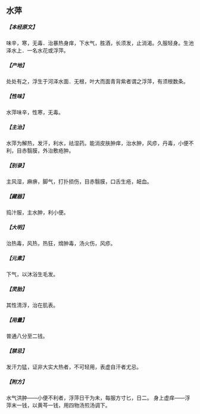 ## 水萍

##### 【本经原文】
味辛，寒，无毒．治暴热身痒，下水气，胜酒，长须发，止消渴。久服轻身。生池泽水上．一名水花或浮萍。
##### 【产地】
处处有之，浮生于河泽水面．无根，叶大而面青背紫者谓之浮萍，有须根数条。
##### 【性味】
水萍味辛，性寒，无毒。
##### 【主治】
水萍为解热，发汗，利水，祛湿药。能消皮肤肿痒，治水肿，风疹，丹毒，小便不利，目赤翳膜，外治敷疮肿。
##### 【别录】
主风湿，麻痹，脚气，打扑损伤，目赤翳膜，口舌生疮，衄血。
##### 【藏器】
捣汁服，主水肿，利小便。
##### 【大明】
治热毒，风热，热狂，熁肿毒，汤火伤，风疹。
##### 【元素】
下气，以沐浴生毛发。
##### 【灵胎】
其性清浮，治在肌表。
##### 【用量】
普通八分至二钱。
##### 【禁忌】
发汗力猛，证非大实大热者，不可轻用，表虚自汗者尤忌。
##### 【附方】
水气洪肿——小便不利者，浮萍日干为未，每服方寸匕，日二。
身上虚痒——浮萍末一钱，以黄芩一钱，用四物汤煎汤调下。